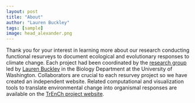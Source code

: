 ```yaml
---
layout: post
title: "About"
author: "Lauren Buckley"
tags: [sample]
image: head_alexander.png
---
```


Thank you for your interest in learning more about our research conducting functional resurveys to document ecological and evolutionary responses to climate change. Each project had been coordinated by the [research group](https://huckleylab.github.io/) led by [Lauren Buckley](https://www.biology.washington.edu/people/profile/lauren-buckley) in the Biology Department at the University of Washington. Collaborators are crucial to each resurvey project so we have created an independent website. Related computational and visualization tools to translate environmental change into organismal responses are available on the [TrEnCh project website](https://www.trenchproject.com/).
